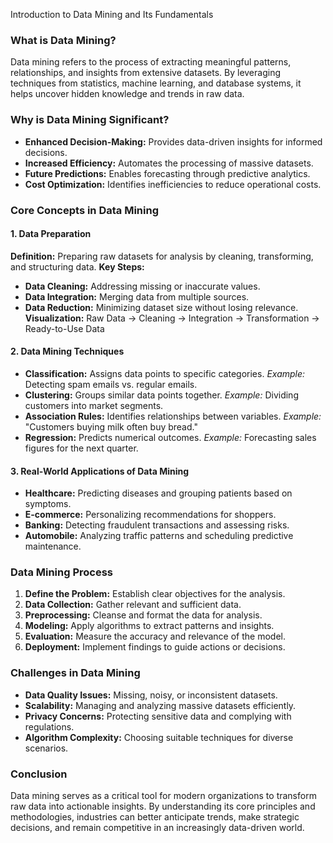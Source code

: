 
Introduction to Data Mining and Its Fundamentals

### What is Data Mining?
Data mining refers to the process of extracting meaningful patterns, relationships, and insights from extensive datasets. By leveraging techniques from statistics, machine learning, and database systems, it helps uncover hidden knowledge and trends in raw data.

### Why is Data Mining Significant?
- **Enhanced Decision-Making:** Provides data-driven insights for informed decisions.
- **Increased Efficiency:** Automates the processing of massive datasets.
- **Future Predictions:** Enables forecasting through predictive analytics.
- **Cost Optimization:** Identifies inefficiencies to reduce operational costs.

### Core Concepts in Data Mining

#### 1. Data Preparation
   **Definition:** Preparing raw datasets for analysis by cleaning, transforming, and structuring data.
   **Key Steps:**
   - **Data Cleaning:** Addressing missing or inaccurate values.
   - **Data Integration:** Merging data from multiple sources.
   - **Data Reduction:** Minimizing dataset size without losing relevance.
   **Visualization:**
   Raw Data → Cleaning → Integration → Transformation → Ready-to-Use Data

#### 2. Data Mining Techniques
   - **Classification:** Assigns data points to specific categories.
     *Example:* Detecting spam emails vs. regular emails.
   - **Clustering:** Groups similar data points together.
     *Example:* Dividing customers into market segments.
   - **Association Rules:** Identifies relationships between variables.
     *Example:* "Customers buying milk often buy bread."
   - **Regression:** Predicts numerical outcomes.
     *Example:* Forecasting sales figures for the next quarter.

#### 3. Real-World Applications of Data Mining
   - **Healthcare:** Predicting diseases and grouping patients based on symptoms.
   - **E-commerce:** Personalizing recommendations for shoppers.
   - **Banking:** Detecting fraudulent transactions and assessing risks.
   - **Automobile:** Analyzing traffic patterns and scheduling predictive maintenance.

### Data Mining Process
1. **Define the Problem:** Establish clear objectives for the analysis.
2. **Data Collection:** Gather relevant and sufficient data.
3. **Preprocessing:** Cleanse and format the data for analysis.
4. **Modeling:** Apply algorithms to extract patterns and insights.
5. **Evaluation:** Measure the accuracy and relevance of the model.
6. **Deployment:** Implement findings to guide actions or decisions.

### Challenges in Data Mining
- **Data Quality Issues:** Missing, noisy, or inconsistent datasets.
- **Scalability:** Managing and analyzing massive datasets efficiently.
- **Privacy Concerns:** Protecting sensitive data and complying with regulations.
- **Algorithm Complexity:** Choosing suitable techniques for diverse scenarios.

### Conclusion
Data mining serves as a critical tool for modern organizations to transform raw data into actionable insights. By understanding its core principles and methodologies, industries can better anticipate trends, make strategic decisions, and remain competitive in an increasingly data-driven world.


